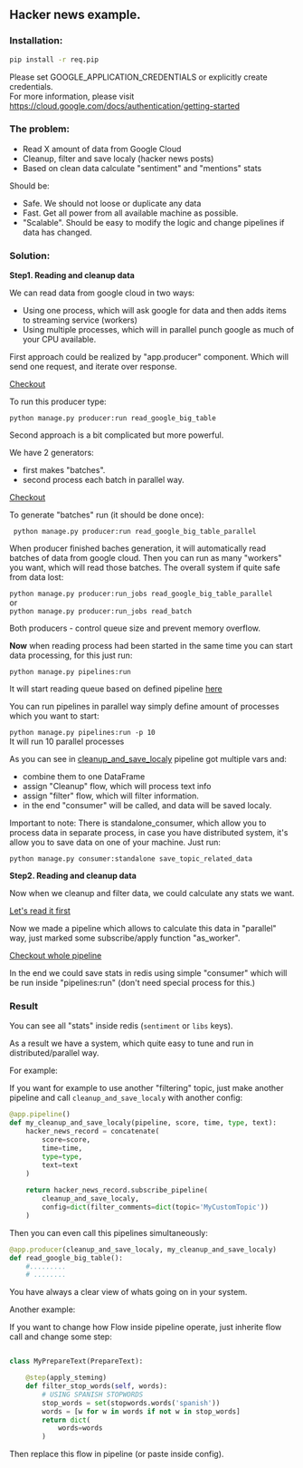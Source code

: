 ## Hacker news example.

### Installation:

```bash
pip install -r req.pip
```

Please set GOOGLE_APPLICATION_CREDENTIALS or explicitly create credentials.  
For more information, please visit https://cloud.google.com/docs/authentication/getting-started


### The problem:

- Read X amount of data from Google Cloud
- Cleanup, filter and save localy (hacker news posts)
- Based on clean data calculate "sentiment" and "mentions" stats


Should be:

- Safe. We should not loose or duplicate any data
- Fast. Get all power from all available machine as possible.
- "Scalable". Should be easy to modify the logic and change pipelines
if data has changed.


### Solution:


**Step1. Reading and cleanup data**

We can read data from google cloud in two ways:

- Using one process, which will ask google for data and then adds items to
streaming service (workers)
- Using multiple processes, which will in parallel punch google as much of 
your CPU available.


First approach could be realized by "app.producer" component. Which will
send one request, and iterate over response.

[Checkout](https://github.com/electronick1/stairs_examples/blob/master/hacker_news/hacker_news/producers.py#L17) 

To run this producer type:

`python manage.py producer:run read_google_big_table`



Second approach is a bit complicated but more powerful. 

We have 2 generators:

- first makes "batches".
- second process each batch in parallel way.

[Checkout](https://github.com/electronick1/stairs_examples/blob/master/hacker_news/hacker_news/producers.py#L64)

To generate "batches" run (it should be done once):

` python manage.py producer:run read_google_big_table_parallel`

When producer finished baches generation, it will automatically read
batches of data from google cloud. Then you can run as many "workers" 
you want, which will read those batches.
The overall system if quite safe from data lost:

`python manage.py producer:run_jobs read_google_big_table_parallel`<br>
or<br>
`python manage.py producer:run_jobs read_batch`

Both producers - control queue size and prevent memory overflow.


**Now** when reading process had been started in the same time you can start
data processing, for this just run:

`python manage.py pipelines:run`

It will start reading queue based on defined pipeline [here](https://github.com/electronick1/stairs_examples/blob/master/hacker_news/hacker_news/pipelines.py#L13)

You can run pipelines in parallel way simply define amount of processes which you
want to start:

`python manage.py pipelines:run -p 10` <br>
It will run 10 parallel processes

As you can see in [cleanup_and_save_localy](https://github.com/electronick1/stairs_examples/blob/master/hacker_news/hacker_news/pipelines.py#L13) pipeline
got multiple vars and:
- combine them to one DataFrame
- assign "Cleanup" flow, which will process text info
- assign "filter" flow, which will filter information.
- in the end "consumer" will be called, and data will be saved localy.

Important to note: 
There is standalone_consumer, which allow you to process data in separate
process, in case you have distributed system, it's allow you to save
data on one of your machine. Just run:

`python manage.py consumer:standalone save_topic_related_data`


**Step2. Reading and cleanup data**

Now when we cleanup and filter data, we could calculate any stats 
we want.

[Let's read it first](https://github.com/electronick1/stairs_examples/blob/master/hacker_news/hacker_news/producers.py#L48)

Now we made a pipeline which allows to calculate this data in "parallel"
way, just marked some subscribe/apply function "as_worker".


[Checkout whole pipeline](https://github.com/electronick1/stairs_examples/blob/master/hacker_news/hacker_news/pipelines.py#L56)

In the end we could save stats in redis using simple "consumer" which will be
run inside "pipelines:run" (don't need special process for this.)



### Result

You can see all "stats" inside redis (`sentiment` or `libs` keys).

As a result we have a system, which quite easy to tune and run in 
distributed/parallel way.

For example:

If you want for example to use another "filtering" topic, just make another
pipeline and call `cleanup_and_save_localy` with another config:

```python
@app.pipeline()
def my_cleanup_and_save_localy(pipeline, score, time, type, text):
    hacker_news_record = concatenate(
        score=score,
        time=time,
        type=type,
        text=text
    )
    
    return hacker_news_record.subscribe_pipeline(
        cleanup_and_save_localy,
        config=dict(filter_comments=dict(topic='MyCustomTopic'))   
    )

```

Then you can even call this pipelines simultaneously:

```python
@app.producer(cleanup_and_save_localy, my_cleanup_and_save_localy)
def read_google_big_table():
    #.........
    # ........
```

You have always a clear view of whats going on in your system.


Another example:

If you want to change how Flow inside pipeline operate, just inherite flow call
and change some step:

```python

class MyPrepareText(PrepareText):

    @step(apply_steming)
    def filter_stop_words(self, words):
        # USING SPANISH STOPWORDS
        stop_words = set(stopwords.words('spanish'))
        words = [w for w in words if not w in stop_words]
        return dict(
            words=words
        )
```

Then replace this flow in pipeline (or paste inside config). 

